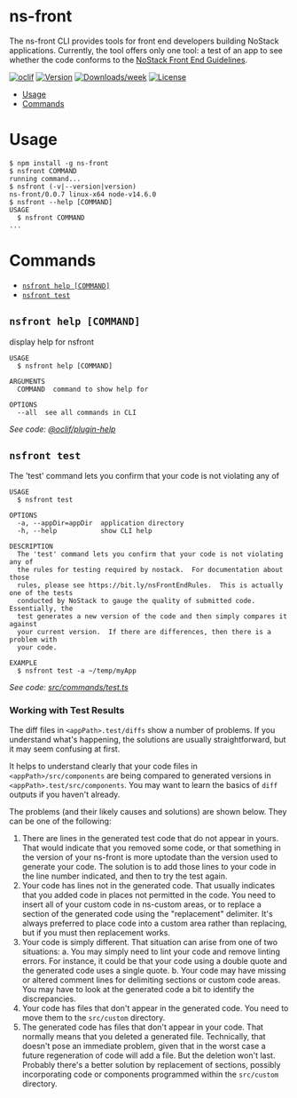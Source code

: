 ns-front
========
The ns-front CLI provides tools for front end developers building NoStack applications.  Currently, the tool offers only one tool: a test of an app to see whether the code conforms to the [NoStack Front End Guidelines](https://bit.ly/nsFrontEndRules).

[![oclif](https://img.shields.io/badge/cli-oclif-brightgreen.svg)](https://oclif.io)
[![Version](https://img.shields.io/npm/v/ns-front.svg)](https://npmjs.org/package/ns-front)
[![Downloads/week](https://img.shields.io/npm/dw/ns-front.svg)](https://npmjs.org/package/ns-front)
[![License](https://img.shields.io/npm/l/ns-front.svg)](https://github.com/https://github.com/NoStackApp/ns-front/blob/master/package.json)

<!-- toc -->
* [Usage](#usage)
* [Commands](#commands)
<!-- tocstop -->
# Usage
<!-- usage -->
```sh-session
$ npm install -g ns-front
$ nsfront COMMAND
running command...
$ nsfront (-v|--version|version)
ns-front/0.0.7 linux-x64 node-v14.6.0
$ nsfront --help [COMMAND]
USAGE
  $ nsfront COMMAND
...
```
<!-- usagestop -->
# Commands
<!-- commands -->
* [`nsfront help [COMMAND]`](#nsfront-help-command)
* [`nsfront test`](#nsfront-test)

## `nsfront help [COMMAND]`

display help for nsfront

```
USAGE
  $ nsfront help [COMMAND]

ARGUMENTS
  COMMAND  command to show help for

OPTIONS
  --all  see all commands in CLI
```

_See code: [@oclif/plugin-help](https://github.com/oclif/plugin-help/blob/v3.2.0/src/commands/help.ts)_

## `nsfront test`

The 'test' command lets you confirm that your code is not violating any of

```
USAGE
  $ nsfront test

OPTIONS
  -a, --appDir=appDir  application directory
  -h, --help           show CLI help

DESCRIPTION
  The 'test' command lets you confirm that your code is not violating any of
  the rules for testing required by nostack.  For documentation about those
  rules, please see https://bit.ly/nsFrontEndRules.  This is actually one of the tests
  conducted by NoStack to gauge the quality of submitted code.  Essentially, the
  test generates a new version of the code and then simply compares it against
  your current version.  If there are differences, then there is a problem with
  your code.

EXAMPLE
  $ nsfront test -a ~/temp/myApp
```

_See code: [src/commands/test.ts](https://github.com/NoStackApp/ns-front/blob/v0.0.7/src/commands/test.ts)_
<!-- commandsstop -->

### Working with Test Results
The diff files in `<appPath>.test/diffs` show a number of problems.  If you understand what's happening, the solutions are usually straightforward, but it may seem confusing at first. 

It helps to understand clearly that your code files in `<appPath>/src/components` are being compared to generated versions in `<appPath>.test/src/components`.  You may want to learn the basics of `diff` outputs if you haven't already.

The problems (and their likely causes and solutions) are shown below.  They can be one of the following:
1. There are lines in the generated test code that do not appear in yours.  That would indicate that you removed some code, or that something in the version of your ns-front is more uptodate than the version used to generate your code.  The solution is to add those lines to your code in the line number indicated, and then to try the test again.
2. Your code has lines not in the generated code.  That usually indicates that you added code in places not permitted in the code.  You need to insert all of your custom code in ns-custom areas, or to replace a section of the generated code using the "replacement" delimiter.  It's always preferred to place code into a custom area rather than replacing, but if you must then replacement works.  
3. Your code is simply different.  That situation can arise from one of two situations:
  a. You may simply need to lint your code and remove linting errors.  For instance, it could be that your code using a double quote and the generated code uses a single quote. 
  b. Your code may have missing or altered comment lines for delimiting sections or custom code areas. You may have to look at the generated code a bit to identify the discrepancies.
4. Your code has files that don't appear in the generated code.  You need to move them to the `src/custom` directory.
5. The generated code has files that don't appear in your code.  That normally means that you deleted a generated file.  Technically, that doesn't pose an immediate problem, given that in the worst case a future regeneration of code will add a file.  But the deletion won't last.  Probably there's a better solution by replacement of sections, possibly incorporating code or components programmed within the `src/custom` directory.
